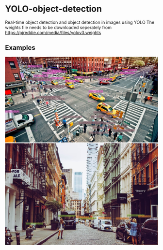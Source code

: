 # YOLO-object-detection
Real-time object detection and object detection in images using YOLO
The weights file needs to be downloaded seperately from https://pjreddie.com/media/files/yolov3.weights

## Examples
![alt text](https://raw.githubusercontent.com/arijitgupta42/YOLO-object-detection/master/results/crossroad_yolo3.jpg)
![alt text](https://raw.githubusercontent.com/arijitgupta42/YOLO-object-detection/master/results/street_yolo3.jpg)
